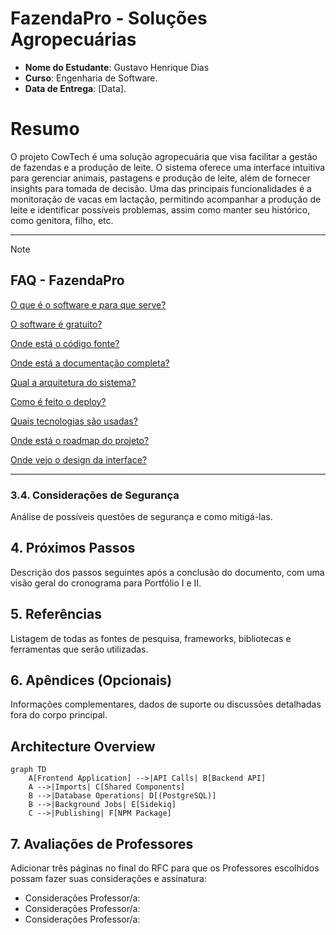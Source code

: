 # FazendaPro - Soluções Agropecuárias

- **Nome do Estudante**: Gustavo Henrique Dias
- **Curso**: Engenharia de Software.
- **Data de Entrega**: [Data].

# Resumo

O projeto CowTech é uma solução agropecuária que visa facilitar a gestão de fazendas e a produção de leite. O sistema oferece uma interface intuitiva para gerenciar animais, pastagens e produção de leite, além de fornecer insights para tomada de decisão. Uma das principais funcionalidades é a monitoração de vacas em lactação, permitindo acompanhar a produção de leite e identificar possíveis problemas, assim como manter seu histórico, como genitora, filho, etc.

---

> [!NOTE]
>
> ## FAQ - FazendaPro
>
> [O que é o software e para que serve?](https://github.com/fazendapro/cowtech/wiki/Introduction-&-Description)
>   
> [O software é gratuito?](https://github.com/fazendapro/cowtech/wiki/Planos-e-Precos)
> 
> [Onde está o código fonte?](https://github.com/fazendapro/cowtech/projects)
> 
> [Onde está a documentação completa?](https://github.com/fazendapro/cowtech/wiki)
> 
> [Qual a arquitetura do sistema?](https://github.com/fazendapro/cowtech/wiki/Arquitetura)
> 
> [Como é feito o deploy?](https://github.com/fazendapro/cowtech/actions)
> 
> [Quais tecnologias são usadas?](https://github.com/fazendapro/cowtech/wiki/Stack-Tecnológica)
> 
> [Onde está o roadmap do projeto?](https://github.com/fazendapro/cowtech/projects/1)
> 
> [Onde vejo o design da interface?](https://www.figma.com/design/exemplo-agrogest)

---

### 3.4. Considerações de Segurança

Análise de possíveis questões de segurança e como mitigá-las.

## 4. Próximos Passos

Descrição dos passos seguintes após a conclusão do documento, com uma visão geral do cronograma para Portfólio I e II.

## 5. Referências

Listagem de todas as fontes de pesquisa, frameworks, bibliotecas e ferramentas que serão utilizadas.

## 6. Apêndices (Opcionais)

Informações complementares, dados de suporte ou discussões detalhadas fora do corpo principal.

## Architecture Overview

```mermaid
graph TD
    A[Frontend Application] -->|API Calls| B[Backend API]
    A -->|Imports| C[Shared Components]
    B -->|Database Operations| D[(PostgreSQL)]
    B -->|Background Jobs| E[Sidekiq]
    C -->|Publishing| F[NPM Package]
```

## 7. Avaliações de Professores

Adicionar três páginas no final do RFC para que os Professores escolhidos possam fazer suas considerações e assinatura:

- Considerações Professor/a:
- Considerações Professor/a:
- Considerações Professor/a:
